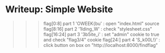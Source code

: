 Writeup: Simple Website
=======================

>>> flag[0:8]   part 1
'OWEEK{bu'   : open "index.html" source
>>> flag[8:16]  part 2
'1lding_W'   : check "stylesheet.css"
>>> flag[16:24] part 3
'3b5ite_i'   : set "admin" cookie to true and check "flag3/4" cookie
>>> flag[24:]   part 4
'S_k00L!}'   : click button on box on "http://localhost:8000/findflag"
